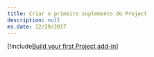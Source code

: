 ```yaml
---
title: Criar o primeiro suplemento do Project
description: null
ms.date: 12/29/2017
---
```


[!include[Build your first Project add-in](../includes/file-get-started-project.md)]